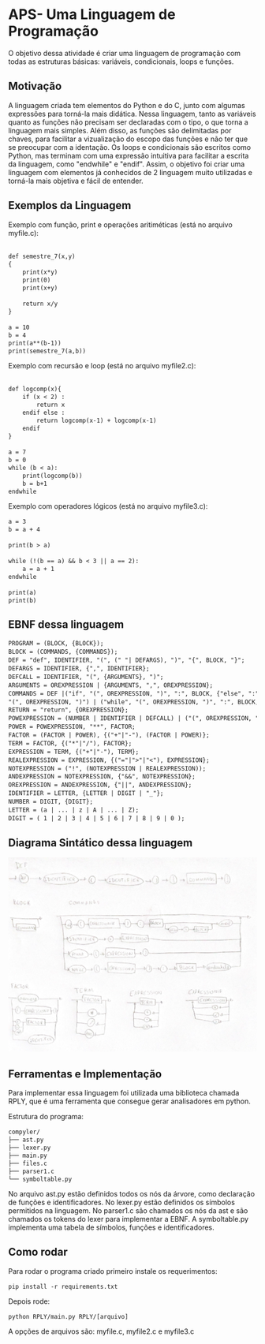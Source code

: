 # APS- Uma Linguagem de Programação

O objetivo dessa atividade é criar uma linguagem de programação com todas as estruturas básicas: variáveis, condicionais, loops e funções. 

## Motivação
A linguagem criada tem elementos do Python e do C, junto com algumas expressões para torná-la mais didática. Nessa linguagem, tanto as variáveis quanto as funções não precisam ser declaradas com o tipo, o que torna a linguagem mais simples. Além disso, as funções são delimitadas por chaves, para facilitar a vizualização do escopo das funções e não ter que se preocupar com a identação. Os loops e condicionais são escritos como Python, mas terminam com uma expressão intuitiva para facilitar a escrita da linguagem, como "endwhile" e "endif". Assim, o objetivo foi criar uma linguagem com elementos já conhecidos de 2 linguagem muito utilizadas e torná-la mais objetiva e fácil de entender. 

## Exemplos da Linguagem

Exemplo com função, print e operações aritiméticas (está no arquivo myfile.c):

```print(1)

def semestre_7(x,y)
{
    print(x*y)
    print(0)
    print(x+y)
    
    return x/y
}

a = 10
b = 4
print(a**(b-1))
print(semestre_7(a,b))
```

Exemplo com recursão e loop (está no arquivo myfile2.c):

```

def logcomp(x){
    if (x < 2) :
        return x
    endif else :
        return logcomp(x-1) + logcomp(x-1)
    endif
}     

a = 7
b = 0
while (b < a): 
    print(logcomp(b))
    b = b+1
endwhile
```

Exemplo com operadores lógicos (está no arquivo myfile3.c):

```
a = 3
b = a + 4

print(b > a)

while (!(b == a) && b < 3 || a == 2): 
    a = a + 1
endwhile

print(a)
print(b)
```

## EBNF dessa linguagem 

```diff
PROGRAM = (BLOCK, {BLOCK});
BLOCK = (COMMANDS, {COMMANDS});
DEF = "def", IDENTIFIER, "(", (" "| DEFARGS), ")", "{", BLOCK, "}";
DEFARGS = IDENTIFIER, {",", IDENTIFIER};
DEFCALL = IDENTIFIER, "(", {ARGUMENTS}, ")";
ARGUMENTS = OREXPRESSION | {ARGUMENTS, ",", OREXPRESSION};
COMMANDS = DEF |("if", "(", OREXPRESSION, ")", ":", BLOCK, {"else", ":", BLOCK}, "endif") | (IDENTIFIER, "=", OREXPRESSION)|("print", 
"(", OREXPRESSION, ")") | ("while", "(", OREXPRESSION, ")", ":", BLOCK, "endwhile") | RETURN | OREXPRESSION;
RETURN = "return", {OREXPRESSION};
POWEXPRESSION = (NUMBER | IDENTIFIER | DEFCALL) | ("(", OREXPRESSION, ")");
POWER = POWEXPRESSION, "**", FACTOR;
FACTOR = (FACTOR | POWER), {("+"|"-"), (FACTOR | POWER)};
TERM = FACTOR, {("*"|"/"), FACTOR};
EXPRESSION = TERM, {("+"|"-"), TERM};
REALEXPRESSION = EXPRESSION, {("="|">"|"<"), EXPRESSION};
NOTEXPRESSION = ("!", (NOTEXPRESSION | REALEXPRESSION));
ANDEXPRESSION = NOTEXPRESSION, {"&&", NOTEXPRESSION};
OREXPRESSION = ANDEXPRESSION, {"||", ANDEXPRESSION};
IDENTIFIER = LETTER, {LETTER | DIGIT | "_"};
NUMBER = DIGIT, {DIGIT};
LETTER = (a | ... | z | A | ... | Z);
DIGIT = ( 1 | 2 | 3 | 4 | 5 | 6 | 7 | 8 | 9 | 0 );
```

## Diagrama Sintático dessa linguagem

![](/imagens/diagrama.png)

## Ferramentas e Implementação
Para implementar essa linguagem foi utilizada uma biblioteca chamada RPLY, que é uma ferramenta que consegue gerar analisadores em python. 

Estrutura do programa:

```
compyler/
├── ast.py
├── lexer.py
├── main.py
├── files.c
├── parser1.c
└── symboltable.py
```

No arquivo ast.py estão definidos todos os nós da árvore, como declaração de funções e identificadores. No lexer.py estão definidos os símbolos permitidos na linguagem. No parser1.c são chamados os nós da ast e são chamados os tokens do lexer para implementar a EBNF. A symboltable.py implementa uma tabela de símbolos, funções e identificadores. 

## Como rodar
Para rodar o programa criado primeiro instale os requerimentos:

```
pip install -r requirements.txt
```

Depois rode:

```
python RPLY/main.py RPLY/[arquivo]
```
A opções de arquivos são: myfile.c, myfile2.c e myfile3.c
